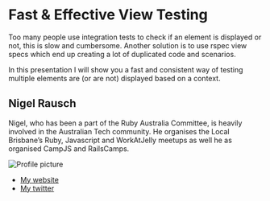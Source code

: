# Fast & Effective View Testing

Too many people use integration tests to check if an element is displayed or not, this is slow and cumbersome. Another solution is to use rspec view specs which end up creating a lot of duplicated code and scenarios.

In this presentation I will show you a fast and consistent way of testing multiple elements are (or are not) displayed based on a context.

## Nigel Rausch

Nigel, who has been a part of the Ruby Australia Committee, is heavily involved in the Australian Tech community. He organises the Local Brisbane’s Ruby, Javascript and WorkAtJelly meetups as well he as organised CampJS and RailsCamps. 

![Profile picture](https://raw.github.com/rubyaustralia/rubyconfau-2014-cfp/master/example/profile_picture.jpg)

- [My website](http://github.com/nigelr)
- [My twitter](https://twitter.com/nr99)
